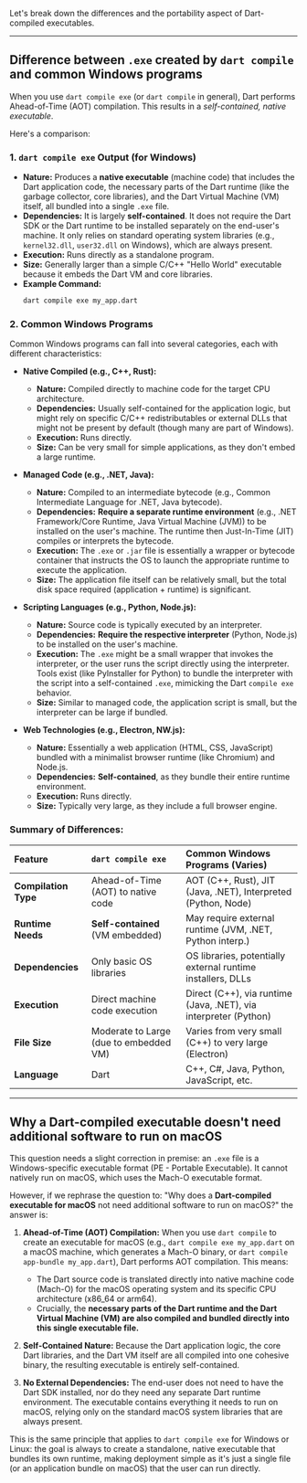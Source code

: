 Let's break down the differences and the portability aspect of Dart-compiled executables.

---

## Difference between `.exe` created by `dart compile` and common Windows programs

When you use `dart compile exe` (or `dart compile` in general), Dart performs Ahead-of-Time (AOT) compilation. This results in a *self-contained, native executable*.

Here's a comparison:

### 1. `dart compile exe` Output (for Windows)

*   **Nature:** Produces a **native executable** (machine code) that includes the Dart application code, the necessary parts of the Dart runtime (like the garbage collector, core libraries), and the Dart Virtual Machine (VM) itself, all bundled into a single `.exe` file.
*   **Dependencies:** It is largely **self-contained**. It does not require the Dart SDK or the Dart runtime to be installed separately on the end-user's machine. It only relies on standard operating system libraries (e.g., `kernel32.dll`, `user32.dll` on Windows), which are always present.
*   **Execution:** Runs directly as a standalone program.
*   **Size:** Generally larger than a simple C/C++ "Hello World" executable because it embeds the Dart VM and core libraries.
*   **Example Command:**
    ```bash
    dart compile exe my_app.dart
    ```

### 2. Common Windows Programs

Common Windows programs can fall into several categories, each with different characteristics:

*   **Native Compiled (e.g., C++, Rust):**
    *   **Nature:** Compiled directly to machine code for the target CPU architecture.
    *   **Dependencies:** Usually self-contained for the application logic, but might rely on specific C/C++ redistributables or external DLLs that might not be present by default (though many are part of Windows).
    *   **Execution:** Runs directly.
    *   **Size:** Can be very small for simple applications, as they don't embed a large runtime.

*   **Managed Code (e.g., .NET, Java):**
    *   **Nature:** Compiled to an intermediate bytecode (e.g., Common Intermediate Language for .NET, Java bytecode).
    *   **Dependencies:** **Require a separate runtime environment** (e.g., .NET Framework/Core Runtime, Java Virtual Machine (JVM)) to be installed on the user's machine. The runtime then Just-In-Time (JIT) compiles or interprets the bytecode.
    *   **Execution:** The `.exe` or `.jar` file is essentially a wrapper or bytecode container that instructs the OS to launch the appropriate runtime to execute the application.
    *   **Size:** The application file itself can be relatively small, but the total disk space required (application + runtime) is significant.

*   **Scripting Languages (e.g., Python, Node.js):**
    *   **Nature:** Source code is typically executed by an interpreter.
    *   **Dependencies:** **Require the respective interpreter** (Python, Node.js) to be installed on the user's machine.
    *   **Execution:** The `.exe` might be a small wrapper that invokes the interpreter, or the user runs the script directly using the interpreter. Tools exist (like PyInstaller for Python) to bundle the interpreter with the script into a self-contained `.exe`, mimicking the Dart `compile exe` behavior.
    *   **Size:** Similar to managed code, the application script is small, but the interpreter can be large if bundled.

*   **Web Technologies (e.g., Electron, NW.js):**
    *   **Nature:** Essentially a web application (HTML, CSS, JavaScript) bundled with a minimalist browser runtime (like Chromium) and Node.js.
    *   **Dependencies:** **Self-contained**, as they bundle their entire runtime environment.
    *   **Execution:** Runs directly.
    *   **Size:** Typically very large, as they include a full browser engine.

### Summary of Differences:

| Feature              | `dart compile exe`                     | Common Windows Programs (Varies)                                |
| :------------------- | :------------------------------------- | :-------------------------------------------------------------- |
| **Compilation Type** | Ahead-of-Time (AOT) to native code     | AOT (C++, Rust), JIT (Java, .NET), Interpreted (Python, Node)   |
| **Runtime Needs**    | **Self-contained** (VM embedded)       | May require external runtime (JVM, .NET, Python interp.)        |
| **Dependencies**     | Only basic OS libraries                | OS libraries, potentially external runtime installers, DLLs     |
| **Execution**        | Direct machine code execution          | Direct (C++), via runtime (Java, .NET), via interpreter (Python) |
| **File Size**        | Moderate to Large (due to embedded VM) | Varies from very small (C++) to very large (Electron)           |
| **Language**         | Dart                                   | C++, C#, Java, Python, JavaScript, etc.                         |

---

## Why a Dart-compiled executable doesn't need additional software to run on macOS

This question needs a slight correction in premise: an `.exe` file is a Windows-specific executable format (PE - Portable Executable). It cannot natively run on macOS, which uses the Mach-O executable format.

However, if we rephrase the question to: "Why does a **Dart-compiled executable for macOS** not need additional software to run on macOS?" the answer is:

1.  **Ahead-of-Time (AOT) Compilation:** When you use `dart compile` to create an executable for macOS (e.g., `dart compile exe my_app.dart` on a macOS machine, which generates a Mach-O binary, or `dart compile app-bundle my_app.dart`), Dart performs AOT compilation. This means:
    *   The Dart source code is translated directly into native machine code (Mach-O) for the macOS operating system and its specific CPU architecture (x86_64 or arm64).
    *   Crucially, the **necessary parts of the Dart runtime and the Dart Virtual Machine (VM) are also compiled and bundled directly into this single executable file.**

2.  **Self-Contained Nature:** Because the Dart application logic, the core Dart libraries, and the Dart VM itself are all compiled into one cohesive binary, the resulting executable is entirely self-contained.

3.  **No External Dependencies:** The end-user does not need to have the Dart SDK installed, nor do they need any separate Dart runtime environment. The executable contains everything it needs to run on macOS, relying only on the standard macOS system libraries that are always present.

This is the same principle that applies to `dart compile exe` for Windows or Linux: the goal is always to create a standalone, native executable that bundles its own runtime, making deployment simple as it's just a single file (or an application bundle on macOS) that the user can run directly.